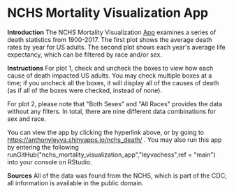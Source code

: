 # NCHS Mortality Visualization App

**Introduction**
The NCHS Mortality Visualization [App](https://anthonyleyva.shinyapps.io/nchs_death/) examines a series of death statistics from 1900-2017. The first plot shows the average death rates by year for US adults. The second plot shows each year's average life expectancy, which can be filtered by race and/or sex.

**Instructions**
For plot 1, check and uncheck the boxes to view how each cause of death impacted US adults. You may check multiple boxes at a time; if you uncheck all the boxes, it will display all of the causes of death (as if all of the boxes were checked, instead of none).

For plot 2, please note that "Both Sexes" and "All Races" provides the data without any filters. In total, there are nine different data combinations for sex and race.

You can view the app by clicking the hyperlink above, or by going to https://anthonyleyva.shinyapps.io/nchs_death/ .
You may also run this app by entering the following runGitHub("nchs_mortality_visualization_app","leyvachess",ref = "main") into your console on RStudio.

**Sources**
All of the data was found from the NCHS, which is part of the CDC;
all information is available in the public domain.
